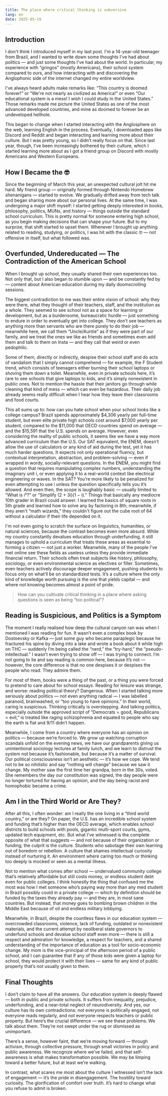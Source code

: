 ```yaml
---
title: The place where critical thinking is subversive
lang: en
date: 2025-05-19
---
```


## Introduction

I don't think I introduced myself in my last post. I'm a 14-year-old teenager from Brazil, and I wanted to write down some thoughts I've had about politics — and just some thoughts I've had about the world. In particular, my experience with “gringos” (mostly Americans), their school system compared to ours, and how interacting with and discovering the Anglophonic side of the internet changed my entire worldview.

I've always heard adults make remarks like: “This country is doomed forever!” or “We're not nearly as civilized as America!” or even “Our educational system is a mess! I wish I could study in the United States.” Those remarks made me picture the United States as one of the most advanced developed countries, and mine as doomed to forever be an undeveloped hellhole.

This began to change when I started interacting with the Anglosphere on the web, learning English in the process. Eventually, I downloaded apps like Discord and Reddit and began interacting and learning more about their culture. But I was pretty young, so I didn’t really focus on that. Since last year, though, I've been increasingly bothered by their culture, which I started learning more about as I got a friend group on Discord with mostly Americans and Western Europeans.

## How I Became the 🤓

Since the beginning of March this year, an unexpected cultural jolt hit me hard. My friend group — originally formed through Nintendo Homebrew shenanigans — started to evolve. We gradually drifted away from tech talk and began sharing more about our personal lives. At the same time, I was undergoing a major shift myself: I started getting deeply interested in books, philosophy, politics, MUNs, and history — things outside the standard school curriculum. This is pretty normal for someone entering high school, as you begin making decisions that can shape your future. But to my surprise, that shift started to upset them. Whenever I brought up anything related to reading, studying, or politics, I was hit with the classic 🤓 — not offensive in itself, but what followed was.

## Overfunded, Undereducated — The Contradiction of the American School

When I brought up school, they usually shared their own experiences too. Not only that, but I also began to stumble upon — and be constantly fed by — content about American education during my daily doomscrolling sessions.

The biggest contradiction to me was their entire vision of school: why they were there, what they thought of their teachers, staff, and the institution as a whole. They seemed to see school not as a space for learning or development, but as a burdensome, bureaucratic hurdle — just something to endure in order to eventually get into college. They don’t see teachers as anything more than servants who are there purely to do their job — meanwhile here, we call them “Uncle/Auntie” as if they were part of our family, and we treat the ones we like as friends and sometimes even add them and talk to them on Insta — and they call that weird or even pedophilic.

Some of them, directly or indirectly, despise their school staff and do acts of vandalism that I simply cannot comprehend — for example, the F Student trend, which consists of teenagers either burning their school laptops or shoving them down a toilet. Meanwhile, even in private schools here, it’s rare to see schools that give laptops to kids, and it’s simply nonexistent in public ones. Not to mention the hassle that their janitors go through while cleaning that kind of mess — which can even be hazardous. Their daily job already seems really difficult when I hear how they leave their classrooms and food courts.

This all sums up to: how can you hate school when your school looks like a college campus? Brazil spends approximately $4,306 yearly per full-time student, but even elite private high schools cost around $7,000 yearly per student, compared to the $11,000 that OECD countries spend on average — and the $15,591 that the U.S. spends on average. However, even considering the reality of public schools, it seems like we have a way more advanced curriculum than the U.S. Our SAT equivalent, the ENEM, doesn’t allow the use of calculators or any kind of aid during the test, yet it has much harder questions. It expects not only operational fluency, but contextual interpretation, abstraction, and problem-solving — even if wrapped in wordy, socially-relevant questions. In the ENEM, you might find a question that requires manipulating complex numbers, understanding the imaginary unit i, or even applying it to a real-world context like electrical engineering or waves. In the SAT? You’re more likely to be penalized for even attempting to use i unless the question specifically tells you it’s allowed. And even then, the scope is laughably basic — usually limited to “What is i²?” or “Simplify (2 + 3i)(1 − i).” Things that basically any mediocre 10th grader in Brazil could answer. I learned the basics of square roots in 5th grade and learned how to solve any by factoring in 8th; meanwhile, if they aren't “math wizards,” they couldn't figure out the cube root of 64 without a calculator if their life depended on it.

I'm not even going to scratch the surface on linguistics, humanities, or natural sciences, because the contrast becomes even more absurd. While my country constantly devalues education through underfunding, it still manages to uphold a curriculum that treats these areas as essential to forming a citizen — not just a worker. Meanwhile, many of the people I’ve met online see these fields as useless unless they provide immediate financial return. Their schools often treat subjects like history, philosophy, sociology, or even environmental science as electives or filler. Sometimes, even teachers actively discourage deeper engagement, pushing students to focus only on what’ll be on standardized tests. It’s a culture where the only kind of knowledge worth pursuing is the one that yields capital — and where not knowing becomes almost a point of pride.

> How can you cultivate critical thinking in a place where asking questions is seen as being “too political”?

## Reading is Suspicious, and Politics is a Symptom

The moment I really realised how deep the cultural canyon ran was when I mentioned I was reading for fun. It wasn’t even a complex book by Dostoevsky or Kafka — just some guy who became paraplegic because he fractured his spine by diving into a lake and wrote a book about it while high on THC — suddenly I’m being called the “nerd,” the “try-hard,” the “pseudo-intellectual.” I wasn’t even trying to show off — I was trying to connect. I’m not going to lie and say reading is common here, because it’s not — however, the core difference is that no one despises it or despises the people who read. They admire them.

For most of them, books were a thing of the past, or a thing you were forced to pretend to care about for school essays. Reading for leisure was strange, and worse: reading political theory? Dangerous. When I started talking more seriously about politics — not even anything radical — I was labelled paranoid, brainwashed, or “too young to have opinions.” In their world, caring is suspicious. Thinking critically is overstepping. And talking politics, especially outside the approved script of “Democrats = good, Republicans = evil,” is treated like raging schizophrenia and equated to people who say the earth is flat and 9/11 didn’t happen.

Meanwhile, I come from a country where everyone has an opinion on politics — because we’re forced to. We grow up watching corruption scandals unfold on the evening news, we have our grandparents giving us unintentional sociology lectures at family lunch, and we learn to distrust the system not because it’s fashionable, but because it’s a matter of survival. Our political consciousness isn’t an aesthetic — it’s how we cope. We tend not to be so nihilistic and say “nothing will change” because we saw it change. My mother saw the first time her grandpa, born in the 30s, voted. She remembers the day our constitution was signed, the day people were no longer tortured for having an opinion, and the day being racist and homophobic became a crime.

## Am I in the Third World or Are They?

After all this, I often wonder: am I really the one living in a “third world country,” or are they? On paper, the U.S. has an incredible school system and funding that’s higher than the OECD average, which enables school districts to build schools with pools, gigantic multi-sport courts, gyms, updated tech equipment, etc. But what I’ve witnessed is the complete opposite of what that suggests — and not because of their organization or funding; the culprit is the culture. Students who sabotage their own learning out of boredom or rebellion. A culture that shames intellectual curiosity instead of nurturing it. An environment where caring too much or thinking too deeply is mocked or seen as a mental illness.

Not to mention what comes after school — undervalued community college that’s relatively affordable but still costs money, or endless student debt even for public colleges. I think honestly the thing that confused me the most was how I met someone who’s paying way more than any med student in Brazil possibly could in a private college — which by definition should be funded by the taxes they already pay — and they are, in most sane countries. But instead, that money goes to bombing brown children in the Middle East because of oil and endless military lobbying.

Meanwhile, in Brazil, despite the countless flaws in our education system — overcrowded classrooms, violence, lack of funding, outdated or nonexistent materials, and the current attempt by neoliberal state governors to underfund schools and devalue school staff even more — there is still a respect and admiration for knowledge, a respect for teachers, and a shared understanding of the importance of education as a tool for socio-economic change. My mom is the vice-principal of the afternoon period of a public school, and I can guarantee that if any of those kids were given a laptop for school, they would protect it with their lives — same for any kind of public property that’s not usually given to them.

## Final Thoughts

I don’t claim to have all the answers. Our education system is deeply flawed — both in public and private schools. It suffers from inequality, prejudice, underfunding, and a near-total neglect of neurodiversity. And yes, our culture has its own contradictions: not everyone is politically engaged, not everyone reads regularly, and not everyone respects teachers or public property. But here’s the crucial difference — we see these problems. We talk about them. They’re not swept under the rug or dismissed as unimportant.

There’s a sense, however faint, that we’re moving forward — through activism, through collective pressure, through small victories in policy and public awareness. We recognize where we’ve failed, and that self-awareness is what makes transformation possible. We may be limping toward a better future, but at least we’re walking.

In contrast, what scares me most about the culture I witnessed isn’t the lack of engagement — it’s the pride in disengagement. The hostility toward curiosity. The glorification of comfort over truth. It’s hard to change what you refuse to admit is broken.